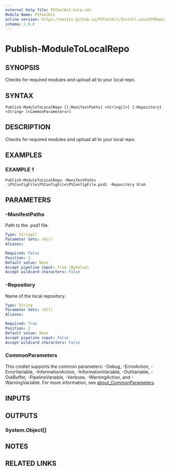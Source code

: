 ```yaml
---
external help file: PSToolKit-help.xml
Module Name: PSToolKit
online version: https://smitpi.github.io/PSToolKit/Install-LocalPSRepository
schema: 2.0.0
---
```


# Publish-ModuleToLocalRepo

## SYNOPSIS
Checks for required modules and upload all to your local repo.

## SYNTAX

```
Publish-ModuleToLocalRepo [[-ManifestPaths] <String[]>] [-Repository] <String> [<CommonParameters>]
```

## DESCRIPTION
Checks for required modules and upload all to your local repo.

## EXAMPLES

### EXAMPLE 1
```
Publish-ModuleToLocalRepo -ManifestPaths .\PSConfigFile\PSConfigFile\PSConfigFile.psd1 -Repository blah
```

## PARAMETERS

### -ManifestPaths
Path to the .psd1 file.

```yaml
Type: String[]
Parameter Sets: (All)
Aliases:

Required: False
Position: 1
Default value: None
Accept pipeline input: True (ByValue)
Accept wildcard characters: False
```

### -Repository
Name of the local repository.

```yaml
Type: String
Parameter Sets: (All)
Aliases:

Required: True
Position: 2
Default value: None
Accept pipeline input: False
Accept wildcard characters: False
```

### CommonParameters
This cmdlet supports the common parameters: -Debug, -ErrorAction, -ErrorVariable, -InformationAction, -InformationVariable, -OutVariable, -OutBuffer, -PipelineVariable, -Verbose, -WarningAction, and -WarningVariable. For more information, see [about_CommonParameters](http://go.microsoft.com/fwlink/?LinkID=113216).

## INPUTS

## OUTPUTS

### System.Object[]
## NOTES

## RELATED LINKS
